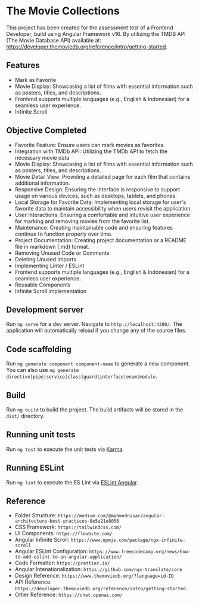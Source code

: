 
# The Movie Collections

This project has been created for the assessment test of a Frontend Developer, build using Angular Framework v16.
By utilizing the TMDB API (The Movie Database API) available at: https://developer.themoviedb.org/reference/intro/getting-started.



## Features

- Mark as Favorite
- Movie Display: Showcasing a list of films with essential information such as posters, titles, and descriptions.
- Frontend supports multiple languages (e.g., English & Indonesian) for a seamless user experience.
- Infinite Scroll


## Objective Completed

- Favorite Feature: Ensure users can mark movies as favorites.
- Integration with TMDb API: Utilizing the TMDb API to fetch the necessary movie data
- Movie Display: Showcasing a list of films with essential information such as posters, titles, and descriptions.
- Movie Detail View: Providing a detailed page for each film that contains additional information.
- Responsive Design: Ensuring the interface is responsive to support usage on various devices, such as desktops, tablets, and phones.
- Local Storage for Favorite Data: Implementing local storage for user's favorite data to maintain accessibility when users revisit the application.
- User Interactions: Ensuring a comfortable and intuitive user experience for marking and removing movies from the favorite list.
- Maintenance: Creating maintainable code and ensuring features continue to function properly over time.
- Project Documentation: Creating project documentation or a README file in markdown (.md) format.
- Removing Unused Code or Comments
- Deleting Unused Imports
- Implementing Linter / ESLint
- Frontend supports multiple languages (e.g., English & Indonesian) for a seamless user experience.
- Reusable Components
- Infinite Scroll implementation

## Development server

Run `ng serve` for a dev server. Navigate to `http://localhost:4200/`. The application will automatically reload if you change any of the source files.

## Code scaffolding

Run `ng generate component component-name` to generate a new component. You can also use `ng generate directive|pipe|service|class|guard|interface|enum|module`.

## Build

Run `ng build` to build the project. The build artifacts will be stored in the `dist/` directory.

## Running unit tests

Run `ng test` to execute the unit tests via [Karma](https://karma-runner.github.io).

## Running ESLint

Run `ng lint` to execute the ES Lint via [ESLint Angular](https://www.npmjs.com/package/@angular-eslint/eslint-plugin).


## Reference
- Folder Structure: `https://medium.com/@mahmednisar/angular-architecture-best-practices-8e5a21e8056`
- CSS Framework: `https://tailwindcss.com/`
- UI Components: `https://flowbite.com/`
- Angular Infinite Scroll: `https://www.npmjs.com/package/ngx-infinite-scroll`
- Angular ESLint Configuration: `https://www.freecodecamp.org/news/how-to-add-eslint-to-an-angular-application/`
- Code Formatter: `https://prettier.io/`
- Angular Intenationalization: `https://github.com/ngx-translate/core`
- Design Reference: `https://www.themoviedb.org/?language=id-ID`
- API Reference: `https://developer.themoviedb.org/reference/intro/getting-started.`
- Other Reference: `https://chat.openai.com/`

